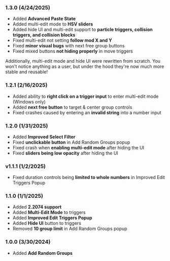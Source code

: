 ### <c-8BC81A>1.3.0 (4/24/2025)</c>

- Added <c-E6FFB2>**Advanced Paste State**</c>
- Added multi-edit mode to <c-E9FFB2>**HSV sliders**</c>
- Added hide UI and multi-edit support to <c-ECFFB2>**particle triggers, collision triggers, and collision blocks**</c>
- Fixed multi-edit not setting <c-EEFFB2>**follow mod X and Y**</c>
- Fixed <c-F1FFB2>**minor visual bugs**</c> with next free group buttons
- Fixed mixed buttons <c-F4FFB2>**not hiding properly**</c> in move triggers

Additionally, multi-edit mode and hide UI were rewritten from scratch. You won't notice anything as a user, but under the hood they're now much more stable and reusable!

### <c-B6C81A>1.2.1 (2/16/2025)</c>

- Added ability to <c-FBFFB2>**right click on a trigger input**</c> to enter multi-edit mode (Windows only)
- Added <c-FFFDB2>**next free button**</c> to target & center group controls
- Fixed crashes caused by entering an <c-FFF8B2>**invalid string**</c> into a number input

### <c-C8AE1A>1.2.0 (1/31/2025)</c>

- Added <c-FFEFB2>**Improved Select Filter**</c>
- Fixed <c-FFEBB2>**unclickable button**</c> in Add Random Groups popup
- Fixed crash when <c-FFE7B2>**enabling multi-edit mode**</c> after hiding the UI
- Fixed <c-FFE4B2>**sliders being low opacity**</c> after hiding the UI

### <c-C8821A>v1.1.1 (1/2/2025)</c>

- Fixed duration controls being <c-FFD6B2>**limited to whole numbers**</c> in Improved Edit Triggers Popup

### <c-C8561A>1.1.0 (1/1/2025)</c>

- Added <c-FFC9B2>**2.2074 support**</c>
- Added <c-FFC6B2>**Multi-Edit Mode**</c> to triggers
- Added <c-FFC3B2>**Improved Edit Triggers Popup**</c>
- Added <c-FFBFB2>**Hide UI**</c> button to triggers
- Removed <c-FFBCB2>**10 group limit**</c> in Add Random Groups popup

### <c-C82A1A>1.0.0 (3/30/2024)</c>

- Added <c-FFB2B4>**Add Random Groups**</c>
